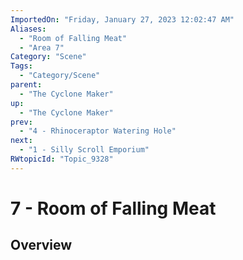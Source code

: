 ```yaml
---
ImportedOn: "Friday, January 27, 2023 12:02:47 AM"
Aliases:
  - "Room of Falling Meat"
  - "Area 7"
Category: "Scene"
Tags:
  - "Category/Scene"
parent:
  - "The Cyclone Maker"
up:
  - "The Cyclone Maker"
prev:
  - "4 - Rhinoceraptor Watering Hole"
next:
  - "1 - Silly Scroll Emporium"
RWtopicId: "Topic_9328"
---
```

# 7 - Room of Falling Meat
## Overview
